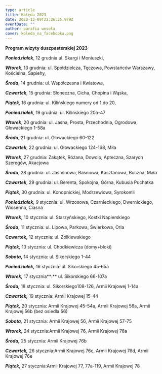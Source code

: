 ```yaml
---
type: article
title: Kolęda 2023
date: 2022-12-09T22:26:25.979Z
eventDate: ""
author: parafia wesoła
cover: koleda_na_facebooka.png
---
```

**Program wizyty duszpasterskiej 2023**

***Poniedziałek***, 12 grudnia ul. Skargi i Moniuszki, 

***Wtorek***, 13 grudnia: ul. Spółdzielcza, Tęczowa, Powstańców Warszawy, Kościelna, Sapiehy, 

***Środa***, 14 grudnia: ul. Współczesna i Kwiatowa, 

***Czwartek***, 15 grudnia: Słoneczna, Cicha, Chopina i Wąska, 

***Piątek***, 16 grudnia: ul. Kilińskiego numery od 1 do 20,

***Poniedziałek***, 19 grudnia: ul. Kilińskiego 20a-47

***Wtorek***, 20 grudnia: ul. Jasna, Prosta, Przechodnia, Ogrodowa, Głowackiego 1-58a

***Środa***, 21 grudnia: ul. Głowackiego 60-122

***Czwartek***, 22 grudnia: ul. Głowackiego 124-168, Miła

***Wtorek***, 27 grudnia: Zakątek, Różana, Dowcip, Apteczna, Szarych Szeregów, Akacjowa

***Środa***, 28 grudnia: ul. Jaśminowa, Baśniowa, Kasztanowa, Boczna, Mała

***Czwartek***, 29 grudnia: ul. Berenta, Spokojna, Górna, Kubusia Puchatka

***Piątek***, 30 grudnia: ul. Konopnickiej, Modrzewiowa, Syrokomli

***Poniedziałek,*** 9 stycznia: ul. Wrzosowa, Czarnieckiego, Dwernickiego, Wiosenna, Ciasna

***Wtorek*,** 10 stycznia: ul. Starzyńskiego, Kostki Napierskiego 

***Środa*,** 11 stycznia: ul. Lipowa, Parkowa, Świerkowa, Orla

**Czwartek,** 12 stycznia: ul. Żółkiewskiego

***Piątek,*** 13 stycznia: ul. Chodkiewicza (domy+bloki)

***Sobota*,** 14 stycznia: ul. Sikorskiego 1-44

***Poniedziałek,*** 16 stycznia: ul. Sikorskiego 45-65a

***Wtorek,*** 17 stycznia**:** ul. Sikorskiego 66-107a

***Środa,*** 18 stycznia: ul. Sikorskiego108-126, Armii Krajowej 1-14a

***Czwartek,*** 19 stycznia: Armii Krajowej 15-44

***Piątek,*** 20 stycznia: Armii Krajowej 45-54a, Armii Krajowej 56a, Armii Krajowej 56b (bez osiedla 56)

***Sobota,*** 21 stycznia: Armii Krajowej 56, Armii Krajowej 57-75

***Wtorek,*** 24 stycznia:Armii Krajowej 76, Armii Krajowej 76a

***Środa,*** 25 stycznia: Armii Krajowej 76b

***Czwartek,*** 26 stycznia:Armii Krajowej 76c, Armii Krajowej 76d, Armii Krajowej 76e

***Piątek*,** 27 stycznia:Armii Krajowej 77, 77a-119, Armii Krajowej 78

<!--EndFragment-->